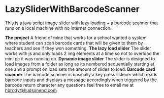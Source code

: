 # LazySliderWithBarcodeScanner
This is a java script image slider with lazy loading + a barcode scanner that runs on a local machine with no internet connection.

**The project**
A friend of mine that works for a school wanted a system where student can scan barcode cards that will be given to them by teachers and see if they won something.
**The lazy load slider**
The slider works with js and only loads 2 img elements at a time so not to overload the mini pc it was running on.
**Dynamic image slider**
The slider is designed to load images from a folder as long as its numbered sequentially starting at one and a prompt on load sets the amount  of slides to load.
**Barcode card scanner**
The barcode scanner is basically a key press listener which reads barcode inputs and displays a message accordingly when triggered by the barcode return character
any questions feel free to email me at hbrody@hudsonend.com
